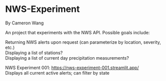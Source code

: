 # NWS-Experiment
By Cameron Wang

<p>An project that experiments with the NWS API. Possible goals include:</p>

Returning NWS alerts upon request (can parameterize by location, severity, etc.)\
Displaying a list of stations?\
Displaying a list of current day precipitation measurements?

NWS Experiment 001: https://nws-experiment-001.streamlit.app/ \
Displays all current active alerts; can filter by state
